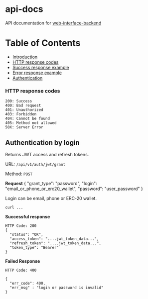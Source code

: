 # api-docs

API documentation for [web-interface-backend](https://github.com/evis-market/web-interface-backend)

Table of Contents
=================

* [Introduction](#introduction)
* [HTTP response codes](#http-response-codes)
* [Success response example](#success-response-example)
* [Error response example](#error-response-example)
* [Authentication](auth.md)


### HTTP response codes
```
200: Success
400: Bad request
401: Unauthorized
403: Forbidden
404: Cannot be found
405: Method not allowed
50X: Server Error
```

## Authentication by login

Returns JWT access and refresh tokens.

URL: `/api/v1/auth/jwt/grant`

Method: `POST`

**Request**
    {
      "grant_type": "password",
      "login": "email_or_phone_or_erc20_wallet",
      "password": "user_password"
    }

Login can be email, phone or ERC-20 wallet.

    curl ...


**Successful response**

    HTTP Code: 200
    {
      "status": "OK",
      "access_token": "....jwt_token_data...",
      "refresh_token": "....jwt_token_data...",
      "token_type": "Bearer"
    }

**Failed Response**

    HTTP Code: 400

    {
      "err_code": 400,
      "err_msg" : "login or password is invalid"
    }
